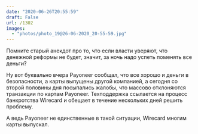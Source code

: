 ```yaml
---
date: "2020-06-26T20:55:59"
draft: False
url: /1302
images:
  - "photos/photo_19@26-06-2020_20-55-59.jpg"
---
```


Помните старый анекдот про то, что если власти уверяют, что денежной реформы не будет, значит, за ночь надо успеть поменять все деньги?

Ну вот буквально вчера Payoneer сообщал, что все хорошо и деньги в безопасности, а карты выпущены другой компанией, а сегодня со второй половины дня посыпались жалобы, что массово отклоняются транзакции по картам Payoneer. Техподдержка ссылается на процесс банкротства Wirecard и обещает в течение нескольких дней решить проблему.

А ведь Payoneer не единственные в такой ситуации, Wirecard многим карты выпускал.
